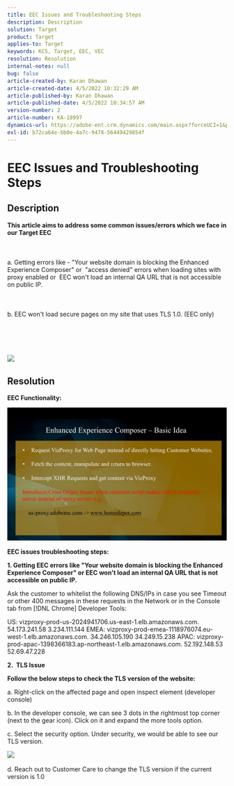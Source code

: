 ```yaml
---
title: EEC Issues and Troubleshooting Steps
description: Description
solution: Target
product: Target
applies-to: Target
keywords: KCS, Target, EEC, VEC
resolution: Resolution
internal-notes: null
bug: false
article-created-by: Karan Dhawan
article-created-date: 4/5/2022 10:32:29 AM
article-published-by: Karan Dhawan
article-published-date: 4/5/2022 10:34:57 AM
version-number: 2
article-number: KA-18997
dynamics-url: https://adobe-ent.crm.dynamics.com/main.aspx?forceUCI=1&pagetype=entityrecord&etn=knowledgearticle&id=11a03cad-cbb4-ec11-983f-000d3a5d0d73
exl-id: b72ca64e-bb0e-4a7c-9478-56449429854f
---
```

# EEC Issues and Troubleshooting Steps

## Description

<b>This article aims to address some common issues/errors which we face in our Target EEC</b><br><br> <br><br>a. Getting errors like - "Your website domain is blocking the Enhanced Experience Composer" or  "access denied" errors when loading sites with proxy enabled or  EEC won't load an internal QA URL that is not accessible on public IP.<br><br> <br><br>b. EEC won't load secure pages on my site that uses TLS 1.0. (EEC only) <br><br> <br><br> <br><br>![](https://adobe-ent.crm.dynamics.com/api/data/v9.0/msdyn_knowledgearticleimages%289163ac73-37ab-ec11-983f-000d3a349523%29/msdyn_blobfile/$value)

## Resolution


<b>EEC Functionality:</b>

![](assets/6ea1c39f-52ab-ec11-983f-000d3a3496ef.png)



<b>EEC issues troubleshooting steps:</b>

<b>1. Getting EEC errors like "Your website domain is blocking the Enhanced Experience Composer" or EEC won't load an internal QA URL that is not accessible on public IP.</b>

Ask the customer to whitelist the following DNS/IPs in case you see Timeout or other 400 messages in these requests in the Network or in the Console tab from [!DNL Chrome] Developer Tools:

US:
vizproxy-prod-us-2024941706.us-east-1.elb.amazonaws.com.
54.173.241.58
3.234.111.144
EMEA:
vizproxy-prod-emea-1118976074.eu-west-1.elb.amazonaws.com.
34.246.105.190
34.249.15.238
APAC:
vizproxy-prod-apac-1398366183.ap-northeast-1.elb.amazonaws.com.
52.192.148.53
52.69.47.228



<b>2.  TLS Issue</b>

<b>Follow the below steps to check the TLS version of the website:</b>

a. Right-click on the affected page and open inspect element (developer console)

b. In the developer console, we can see 3 dots in the rightmost top corner (next to the gear icon). Click on it and expand the more tools option.

c. Select the security option. Under security, we would be able to see our TLS version.

![](https://experienceleague.adobe.com/docs/target/assets/firefox_more_info_3.png?lang=en)

d. Reach out to Customer Care to change the TLS version if the current version is 1.0
